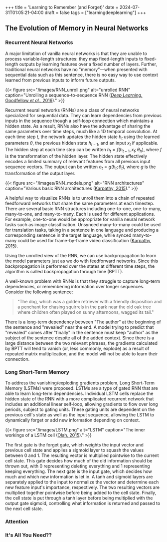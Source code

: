 +++
title = 'Learning to Remember (and Forget)'
date = 2024-07-31T01:05:21-04:00
draft = false
tags = ["learningdeeplearning"]
+++

## The Evolution of Memory in Neural Networks
### Recurrent Neural Networks

A major limitation of vanilla neural networks is that they are unable to process variable-length structures: they map fixed-length inputs to fixed-length outputs by learning features over a fixed number of layers. Further, traditional neural networks have no "memory"—when presented with sequential data such as this sentence, there is no easy way to use context learned from previous inputs to inform future outputs. 

{{< figure src="/images/RNN_unroll.png" alt="unrolled RNN" caption="Unrolling a sequence-to-sequence RNN ([*Deep Learning*. Goodfellow *et al.*, 2016](https://www.deeplearningbook.org/))." >}}

Recurrent neural networks (RNNs) are a class of neural networks specialized for sequential data. They can learn dependencies from previous inputs in the sequence though a self-loop connection which maintains a hidden state. As a result, RNNs also have the advantage of sharing the same parameters over time steps, much like a 1D temporal convolution. At each time step $t$, the network updates the hidden state $h_t$ using the learned parameters $\theta$, the previous hidden state $h_{t-1}$, and an input $x_t$ if applicable. The hidden step at each time step can be written $h_t = f(h_{t-1},\,x_t;\, \theta_h)$, where $f$ is the transformation of the hidden layer. The hidden state effectively encodes a limited summary of relevant features from all previous input sequence vectors. The output can be written $o_t = g(h_{t};\, \theta_t)$, where $g$ is the transformation of the output layer.

{{< figure src="/images/RNN_models.png" alt="RNN architectures" caption="Various basic RNN architectures ([Karpathy, 2015](https://karpathy.github.io/2015/05/21/rnn-effectiveness/))." >}}

A helpful way to visualize RNNs is to unroll them into a chain of repeated feedforward networks that share the same parameters at each timestep. There are several basic RNN structures including one-to-one, one-to-many, many-to-one, and many-to-many. Each is used for different applications. For example, one-to-one would be appropriate for vanilla neural network tasks such as image classification. Unsynced many-to-many could be used for translation tasks, taking in a sentence in one language and producing a corresponding sentence in the target language, while synced many-to-many could be used for frame-by-frame video classification ([Karpathy, 2015](https://karpathy.github.io/2015/05/21/rnn-effectiveness/)). 

Using the unrolled view of the RNN, we can use backpropagation to learn the model parameters just as we do with feedforward networks. Since this backpropagation is performed over the states at different time steps, the algorithm is called backpropagation through time (BPTT). 

A well-known problem with RNNs is that they struggle to capture long-term dependencies, or remembering information over longer sequences. Consider the following sentence:

> "The dog, which was a golden retriever with a friendly disposition and a penchant for chasing squirrels in the park near the old oak tree where children often played on sunny afternoons, wagged its tail."

There is a long-term dependency between "The author" at the beginning of the sentence and "revealed" near the end. A model trying to predict that "revealed" comes after "finally" in the sentence must keep "author" as the subject of the sentence despite all of the added context. Since there is a large distance between the two relevant phrases, the gradients calculated by BPTT will tend to vanish (or, less commonly, explode) as a result of repeated matrix multiplication, and the model will not be able to learn their connection. 
### Long Short-Term Memory

To address the vanishing/exploding gradients problem, Long Short-Term Memory (LSTMs) were proposed. LSTMs are a type of gated RNN that are able to learn long-term dependencies. Individual LSTM cells replace the hidden state of the RNN with a more complicated recurrent network that includes an additional linear self-loop, allowing gradients to flow over long periods, subject to gating units. These gating units are dependent on the previous cell's state as well as the input sequence, allowing the LSTM to dynamically forget or add new information depending on context.

{{< figure src="/images/LSTM.png" alt="LSTM" caption="The inner workings of a LSTM cell ([Olah, 2015](https://colah.github.io/posts/2015-08-Understanding-LSTMs/))." >}}

The first gate is the forget gate, which weights the input vector and previous cell state and applies a sigmoid layer to squash the values between 0 and 1. The resulting vector is multiplied pointwise to the current cell state. This gate decides how much of the old information should be thrown out, with 0 representing deleting everything and 1 representing keeping everything. The next gate is the input gate, which decides how much and which new information is let in. A tanh and sigmoid layers are separately applied to the input to normalize the vector and determine each new feature input's importance, respectively. The two resulting vectors are multiplied together pointwise before being added to the cell state. Finally, the cell state is put through a tanh layer before being multiplied with the output gate sigmoid, controlling what information is returned and passed to the next cell state.

### Attention

### It's All You Need??